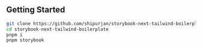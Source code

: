 ## Getting Started

```bash
git clone https://github.com/shipurjan/storybook-next-tailwind-boilerplate
cd storybook-next-tailwind-boilerplate
pnpm i
pnpm storybook
```

